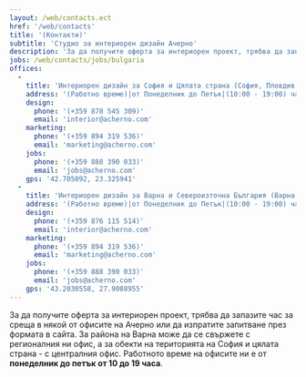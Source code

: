 ```yaml
---
layout: /web/contacts.ect
href: '/web/contacts'
title: '(Контакти)'
subtitle: 'Студио за интериорен дизайн Ачерно'
description: 'За да получите оферта за интериорен проект, трябва да запазите час за среща в някой от офисите на Ачерно или да изпратите запитване през формата в сайта.'
jobs: /web/contacts/jobs/bulgaria
offices:
  -
    title: 'Интериорен дизайн за София и Цялата страна (София, Пловдив, Стара Загора, Бургас, Благоевград, Видин, Монтана, Плевен, Ловеч, Габрово, Велико Търново, Пазарджик, Смолян, Кърджали, Хасково, Ямбол, Сливен, Перник, Кюстендил)'
    address: '(Работно време)|от Понеделник до Петък|(10:00 - 19:00) часа|София, (бул.Сливница №245)'
    design: 
      phone: '(+359 878 545 309)'
      email: 'interior@acherno.com'
    marketing: 
      phone: '(+359 894 319 536)'
      email: 'marketing@acherno.com'
    jobs: 
      phone: '(+359 888 390 033)'
      email: 'jobs@acherno.com'
    gps: '42.705092, 23.325941'
  -
    title: 'Интериорен дизайн за Варна и Североизточна България (Варна, Добрич, Шумен, Русе, Разград, Търговище, Силистра)'
    address: '(Работно време)|от Понеделник до Петък|(10:00 - 19:00) часа|Варна, (ул. Райко Жинзифов №21)'
    design:
      phone: '(+359 876 115 514)'
      email: 'interior@acherno.com'
    marketing: 
      phone: '(+359 894 319 536)'
      email: 'marketing@acherno.com'
    jobs: 
      phone: '(+359 888 390 033)'
      email: 'jobs@acherno.com'
    gps: '43.2030558, 27.9088955'
---
```

За да получите оферта за интериорен проект, трябва да запазите час за среща в някой от офисите на Ачерно или да изпратите запитване през формата в сайта. За района на Варна може да се свържете с регионалния ни офис, а за обекти на територията на София и цялата страна - с централния офис. Работното време на офисите ни е от **понеделник до петък от 10 до 19 часа**. 
